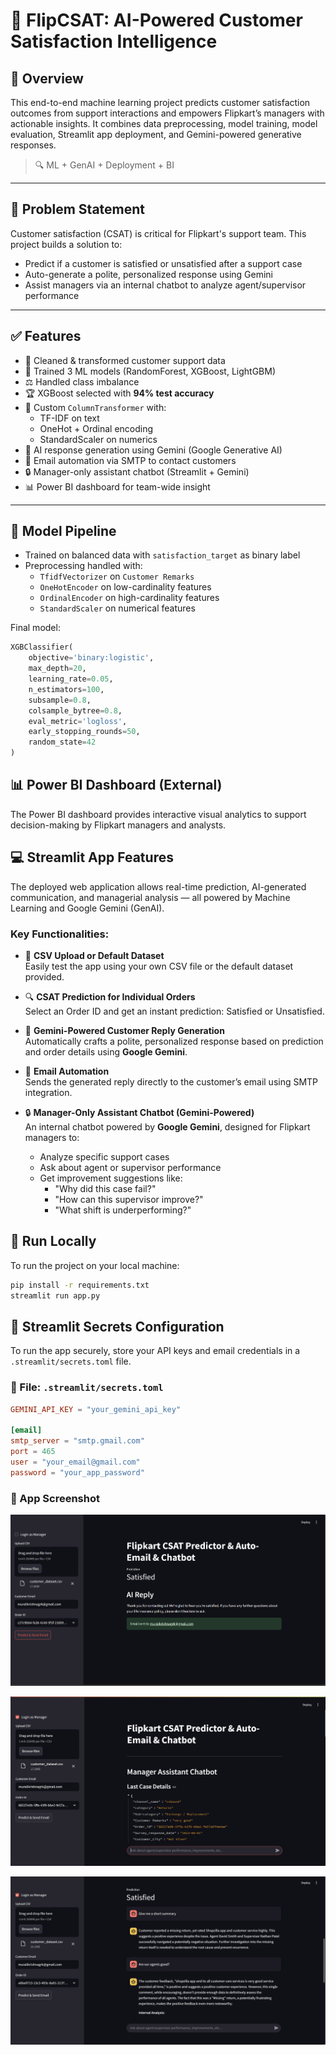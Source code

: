 # 🤖 FlipCSAT: AI-Powered Customer Satisfaction Intelligence

## 📌 Overview

This end-to-end machine learning project predicts customer satisfaction outcomes from support interactions and empowers Flipkart’s managers with actionable insights. It combines data preprocessing, model training, model evaluation, Streamlit app deployment, and Gemini-powered generative responses.

> 🔍 ML + GenAI + Deployment + BI

---

## 🧠 Problem Statement

Customer satisfaction (CSAT) is critical for Flipkart's support team. This project builds a solution to:
- Predict if a customer is satisfied or unsatisfied after a support case
- Auto-generate a polite, personalized response using Gemini
- Assist managers via an internal chatbot to analyze agent/supervisor performance

---

## ✅ Features

- 🧹 Cleaned & transformed customer support data
- 🧠 Trained 3 ML models (RandomForest, XGBoost, LightGBM)
- ⚖️ Handled class imbalance
- 🏆 XGBoost selected with **94% test accuracy**
- 🔄 Custom `ColumnTransformer` with:
  - TF-IDF on text
  - OneHot + Ordinal encoding
  - StandardScaler on numerics
- 💬 AI response generation using Gemini (Google Generative AI)
- 📩 Email automation via SMTP to contact customers
- 🔒 Manager-only assistant chatbot (Streamlit + Gemini)
- 📊 Power BI dashboard for team-wide insight

---

## 🚀 Model Pipeline

- Trained on balanced data with `satisfaction_target` as binary label
- Preprocessing handled with:
  - `TfidfVectorizer` on `Customer Remarks`
  - `OneHotEncoder` on low-cardinality features
  - `OrdinalEncoder` on high-cardinality features
  - `StandardScaler` on numerical features

Final model:
```python
XGBClassifier(
    objective='binary:logistic',
    max_depth=20,
    learning_rate=0.05,
    n_estimators=100,
    subsample=0.8,
    colsample_bytree=0.8,
    eval_metric='logloss',
    early_stopping_rounds=50,
    random_state=42
)
```
## 📊 Power BI Dashboard (External)

The Power BI dashboard provides interactive visual analytics to support decision-making by Flipkart managers and analysts.

## 💻 Streamlit App Features

The deployed web application allows real-time prediction, AI-generated communication, and managerial analysis — all powered by Machine Learning and Google Gemini (GenAI).

### Key Functionalities:

- 📁 **CSV Upload or Default Dataset**  
  Easily test the app using your own CSV file or the default dataset provided.

- 🔍 **CSAT Prediction for Individual Orders**  
  Select an Order ID and get an instant prediction: Satisfied or Unsatisfied.

- 🤖 **Gemini-Powered Customer Reply Generation**  
  Automatically crafts a polite, personalized response based on prediction and order details using **Google Gemini**.

- 📩 **Email Automation**  
  Sends the generated reply directly to the customer’s email using SMTP integration.

- 🔒 **Manager-Only Assistant Chatbot (Gemini-Powered)**  
  An internal chatbot powered by **Google Gemini**, designed for Flipkart managers to:
  - Analyze specific support cases
  - Ask about agent or supervisor performance
  - Get improvement suggestions like:
    - "Why did this case fail?"
    - "How can this supervisor improve?"
    - "What shift is underperforming?"

## 🧪 Run Locally

To run the project on your local machine:

```bash
pip install -r requirements.txt
streamlit run app.py
```

## 🔐 Streamlit Secrets Configuration

To run the app securely, store your API keys and email credentials in a `.streamlit/secrets.toml` file.

### 🔑 File: `.streamlit/secrets.toml`

```toml
GEMINI_API_KEY = "your_gemini_api_key"

[email]
smtp_server = "smtp.gmail.com"
port = 465
user = "your_email@gmail.com"
password = "your_app_password"
```

### 📸 App Screenshot

![Streamlit App](Screenshots/Streamlit_1.png)

![Streamlit App](Screenshots/Streamlit_2.png)

![Streamlit App](Screenshots/Streamlit_3.png)

